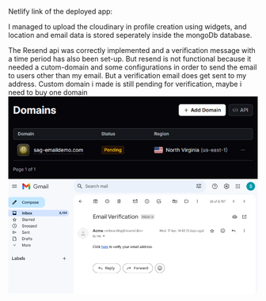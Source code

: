 Netlify link of the deployed app: 


I managed to upload the cloudinary in profile creation using widgets, and location and email data is stored seperately inside the mongoDb database. 

The Resend api was correctly implemented and a verification message with a time period has also been set-up. But resend is not functional because it needed a cutom-domain and some configurations in order to send the email to users other than my email. But a verification email does get sent to my address.
Custom domain i made is still pending for verification, maybe i need to buy one domain
![alt text](image-1.png)
![alt text](image.png)


